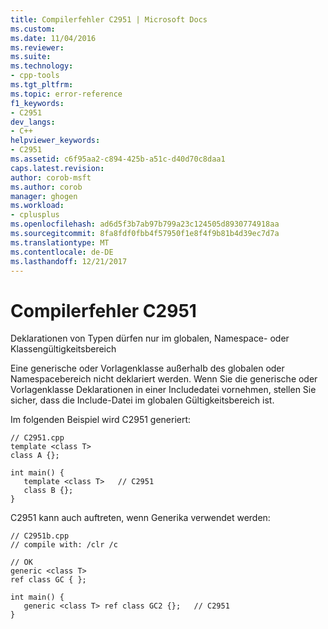 ```yaml
---
title: Compilerfehler C2951 | Microsoft Docs
ms.custom: 
ms.date: 11/04/2016
ms.reviewer: 
ms.suite: 
ms.technology:
- cpp-tools
ms.tgt_pltfrm: 
ms.topic: error-reference
f1_keywords:
- C2951
dev_langs:
- C++
helpviewer_keywords:
- C2951
ms.assetid: c6f95aa2-c894-425b-a51c-d40d70c8daa1
caps.latest.revision: 
author: corob-msft
ms.author: corob
manager: ghogen
ms.workload:
- cplusplus
ms.openlocfilehash: ad6d5f3b7ab97b799a23c124505d8930774918aa
ms.sourcegitcommit: 8fa8fdf0fbb4f57950f1e8f4f9b81b4d39ec7d7a
ms.translationtype: MT
ms.contentlocale: de-DE
ms.lasthandoff: 12/21/2017
---
```

# <a name="compiler-error-c2951"></a>Compilerfehler C2951
Deklarationen von Typen dürfen nur im globalen, Namespace- oder Klassengültigkeitsbereich  
  
 Eine generische oder Vorlagenklasse außerhalb des globalen oder Namespacebereich nicht deklariert werden. Wenn Sie die generische oder Vorlagenklasse Deklarationen in einer Includedatei vornehmen, stellen Sie sicher, dass die Include-Datei im globalen Gültigkeitsbereich ist.  
  
 Im folgenden Beispiel wird C2951 generiert:  
  
```  
// C2951.cpp  
template <class T>  
class A {};  
  
int main() {  
   template <class T>   // C2951  
   class B {};  
}  
```  
  
 C2951 kann auch auftreten, wenn Generika verwendet werden:  
  
```  
// C2951b.cpp  
// compile with: /clr /c  
  
// OK  
generic <class T>   
ref class GC { };  
  
int main() {  
   generic <class T> ref class GC2 {};   // C2951  
}  
```